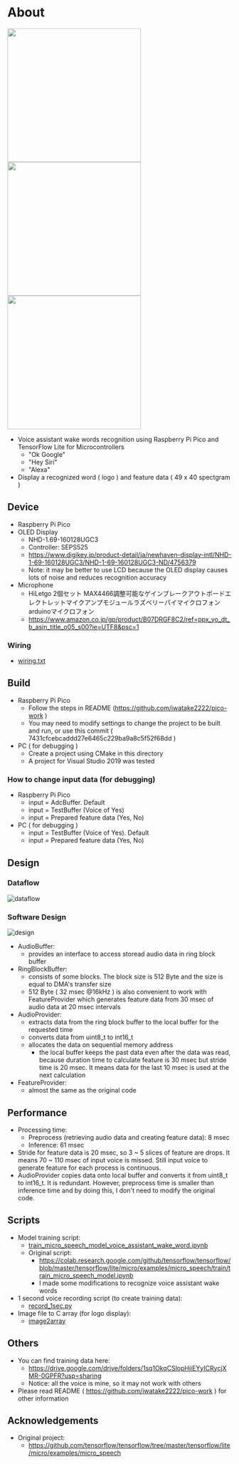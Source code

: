 # About
<img src="00_doc/pic_google.jpg" width="300"> <img src="00_doc/pic_siri.jpg" width="300"> <img src="00_doc/pic_alexa.jpg" width="300">

- Voice assistant wake words recognition using Raspberry Pi Pico and TensorFlow Lite for Microcontrollers
    - "Ok Google"
    - "Hey Siri"
    - "Alexa"
- Display a recognized word ( logo ) and feature data ( 49 x 40 spectgram )

## Device
- Raspberry Pi Pico
- OLED Display
    - NHD-1.69-160128UGC3
    - Controller: SEPS525
    - https://www.digikey.jp/product-detail/ja/newhaven-display-intl/NHD-1-69-160128UGC3/NHD-1-69-160128UGC3-ND/4756379
    - Note: it may be better to use LCD because the OLED display causes lots of noise and reduces recognition accuracy
- Microphone
    - HiLetgo 2個セット MAX4466調整可能なゲインブレークアウトボードエレクトレットマイクアンプモジュールラズベリーパイマイクロフォンarduinoマイクロフォン 
    - https://www.amazon.co.jp/gp/product/B07DRGF8C2/ref=ppx_yo_dt_b_asin_title_o05_s00?ie=UTF8&psc=1

### Wiring
- [wiring.txt](wiring.txt)


## Build
- Raspberry Pi Pico
    - Follow the steps in README (https://github.com/iwatake2222/pico-work )
    - You may need to modify settings to change the project to be built and run, or use this commit ( 7431cfcebcaddd27e6465c229ba9a8c5f52f68dd )
- PC ( for debugging )
    - Create a project using CMake in this directory
    - A project for Visual Studio 2019 was tested

### How to change input data (for debugging)
- Raspberry Pi Pico
    - input = AdcBuffer. Default
    - input = TestBuffer (Voice of Yes)
    - input = Prepared feature data (Yes, No)
- PC ( for debugging )
    - input = TestBuffer (Voice of Yes). Default
    - input = Prepared feature data (Yes, No)

## Design
### Dataflow
![dataflow](00_doc/dataflow.png)

### Software Design
![design](00_doc/design.png)

- AudioBuffer:
    - provides an interface to access storead audio data in ring block buffer
- RingBlockBuffer:
    - consists of some blocks. The block size is 512 Byte and the size is equal to DMA's transfer size
    - 512 Byte ( 32 msec @16kHz ) is also convenient to work with FeatureProvider which generates feature data from 30 msec of audio data at 20 msec intervals
- AudioProvider:
    - extracts data from the ring block buffer to the local buffer for the requested time
    - converts data from uint8_t to int16_t
    - allocates the data on sequential memory address
        - the local buffer keeps the past data even after the data was read, because duration time to calculate feature is 30 msec but stride time is 20 msec. It means data for the last 10 msec is used at the next calculation
- FeatureProvider:
    - almost the same as the original code

## Performance
- Processing time:
    - Preprocess (retrieving audio data and creating feature data): 8 msec
    - Inference: 61 msec
- Stride for feature data is 20 msec, so 3 ~ 5 slices of feature are drops. It means 70 ~ 110 msec of input voice is missed. Still input voice to generate feature for each process is continuous.
- AudioProvider copies data onto local buffer and converts it from uint8_t to int16_t. It is redundant. However, preprocess time is smaller than inference time and by doing this, I don't need to modify the original code.

## Scripts
- Model training script:
    - [train_micro_speech_model_voice_assistant_wake_word.ipynb](01_script/train_micro_speech_model_voice_assistant_wake_word.ipynb)
    - Original script:
        - https://colab.research.google.com/github/tensorflow/tensorflow/blob/master/tensorflow/lite/micro/examples/micro_speech/train/train_micro_speech_model.ipynb
        - I made some modifications to recognize voice assistant wake words 
- 1 second voice recording script (to create training data):
    - [record_1sec.py](01_script/record_1sec.py)
- Image file to C array (for logo display):
    - [image2array](01_script/image2array)

## Others
- You can find training data here:
    - https://drive.google.com/drive/folders/1sq1OkqCSlopHiiEYyICRycjXMR-0GPFR?usp=sharing
    - Notice: all the voice is mine, so it may not work with others
- Please read README ( https://github.com/iwatake2222/pico-work ) for other information

## Acknowledgements
- Original project:
    - https://github.com/tensorflow/tensorflow/tree/master/tensorflow/lite/micro/examples/micro_speech
